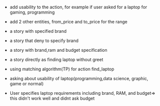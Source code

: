 - add usability to the action, for example if user asked for a laptop for gaming, programming
- add 2 other entities, from_price and to_price for the range



- a story with specified brand
- a story that deny to specify brand
- a story with brand,ram and budget specification
- a story directly as finding laptop without greet
- using matching algorithm(TP) for action find_laptop
- asking about usability of laptop(programming,data science, graphic, game or normal)



- User specifies laptop requirements including brand, RAM, and budget=> this didn't work well and didnt ask budget 
